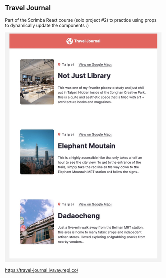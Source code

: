 ## Travel Journal

Part of the Scrimba React course (solo project #2) to practice using props to dynamically update the components :) 

<img src="/images/featureimage.jpg" width= "650">

https://travel-journal.ivavay.repl.co/
